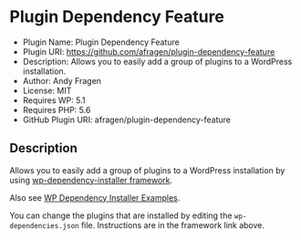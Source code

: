 # Plugin Dependency Feature

 * Plugin Name: Plugin Dependency Feature
 * Plugin URI: https://github.com/afragen/plugin-dependency-feature
 * Description: Allows you to easily add a group of plugins to a WordPress installation.
 * Author: Andy Fragen
 * License: MIT
 * Requires WP: 5.1
 * Requires PHP: 5.6
 * GitHub Plugin URI: afragen/plugin-dependency-feature

## Description

Allows you to easily add a group of plugins to a WordPress installation by using [wp-dependency-installer framework](https://github.com/afragen/wp-dependency-installer).

Also see [WP Dependency Installer Examples](https://github.com/afragen/wp-dependency-installer-examples).

You can change the plugins that are installed by editing the `wp-dependencies.json` file. Instructions are in the framework link above.
